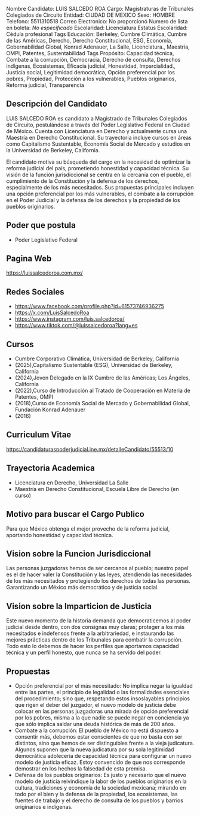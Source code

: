 Nombre Candidato: LUIS SALCEDO ROA
Cargo: Magistraturas de Tribunales Colegiados de Circuito
Entidad: CIUDAD DE MEXICO
Sexo: HOMBRE
Telefono: 5511310518
Correo Electronico: No proporcionó
Numero de lista en boleta: *No especificado*
Escolaridad: Licenciatura
Estatus Escolaridad: Cédula profesional
Tags Educación: Berkeley, Cumbre Climática, Cumbre de las Américas, Derecho, Derecho Constitucional, ESG, Economía, Gobernabilidad Global, Konrad Adenauer, La Salle, Licenciatura., Maestría, OMPI, Patentes, Sustentabilidad
Tags Propósito: Capacidad técnica, Combate a la corrupción, Democracia, Derecho de consulta, Derechos indígenas, Ecosistemas, Eficacia judicial, Honestidad, Imparcialidad., Justicia social, Legitimidad democrática, Opción preferencial por los pobres, Propiedad, Protección a los vulnerables, Pueblos originarios, Reforma judicial, Transparencia


## Descripción del Candidato 

LUIS SALCEDO ROA es candidato a Magistrado de Tribunales Colegiados de Circuito, postulándose a través del Poder Legislativo Federal en Ciudad de México. Cuenta con Licenciatura en Derecho y actualmente cursa una Maestría en Derecho Constitucional. Su trayectoria incluye cursos en áreas como Capitalismo Sustentable, Economía Social de Mercado y estudios en la Universidad de Berkeley, California.

El candidato motiva su búsqueda del cargo en la necesidad de optimizar la reforma judicial del país, prometiendo honestidad y capacidad técnica. Su visión de la función jurisdiccional se centra en la cercanía con el pueblo, el cumplimiento de la Constitución y la defensa de los derechos, especialmente de los más necesitados. Sus propuestas principales incluyen una opción preferencial por los más vulnerables, el combate a la corrupción en el Poder Judicial y la defensa de los derechos y la propiedad de los pueblos originarios.


## Poder que postula

- Poder Legislativo Federal


## Pagina Web

https://luissalcedoroa.com.mx/


## Redes Sociales

- https://www.facebook.com/profile.php?id=61573746936275
- https://x.com/LuisSalcedoRoa
- https://www.instagram.com/luis.salcedoroa/
- https://www.tiktok.com/@luissalcedoroa?lang=es


## Cursos

- Cumbre Corporativo Climática, Universidad de Berkeley, California
- (2025),Capitalismo Sustentable (ESG), Universidad de Berkeley, California
- (2024),Joven Delegado en la IX Cumbre de las Américas; Los Ángeles, California
- (2022),Curso de Introducción al Tratado de Cooperación en Materia de Patentes, OMPI
- (2018),Curso de Economía Social de Mercado y Gobernabilidad Global, Fundación Konrad Adenauer
- (2016)


## Curriculum Vitae

https://candidaturaspoderjudicial.ine.mx/detalleCandidato/55513/10


## Trayectoria Academica

- Licenciatura en Derecho, Universidad La Salle
- Maestría en Derecho Constitucional, Escuela Libre de Derecho (en curso)


## Motivo para buscar el Cargo Publico

Para que México obtenga el mejor provecho de la reforma judicial, aportando honestidad y capacidad técnica.


## Vision sobre la Funcion Jurisdiccional

Las personas juzgadoras hemos de ser cercanos al pueblo; nuestro papel es el de hacer valer la Constitución y las leyes, atendiendo las necesidades de los más necesitados y protegiendo los derechos de todas las personas. Garantizando un México más democrático y de justicia social.


## Vision sobre la Imparticion de Justicia

Este nuevo momento de la historia demanda que democraticemos al poder judicial desde dentro, con dos consignas muy claras; proteger a los más necesitados e indefensos frente a la arbitrariedad, e instaurando las mejores prácticas dentro de los Tribunales para combatir la corrupción. Todo esto lo debemos de hacer los perfiles que aportamos capacidad técnica y un perfil honesto, que nunca se ha servido del poder.


## Propuestas

- Opción preferencial por el más necesitado: No implica negar la igualdad entre las partes, el principio de legalidad o las formalidades esenciales del procedimiento; sino que, respetando estos insoslayables principios que rigen el deber del juzgador, el nuevo modelo de justicia debe colocar en las personas juzgadoras una mirada de opción preferencial por los pobres, misma a la que nadie se puede negar en conciencia ya que sólo implica saldar una deuda histórica de más de 200 años.
- Combate a la corrupción: El pueblo de México no está dispuesto a consentir más, debemos estar conscientes de que no basta con ser distintos, sino que hemos de ser distinguibles frente a la vieja judicatura. Algunos suponen que la nueva judicatura por su sola legitimidad democrática adolecería de capacidad técnica para configurar un nuevo modelo de justicia eficaz. Estoy convencido de que nos corresponde demostrar en los hechos la falsedad de esta premisa.
- Defensa de los pueblos originarios: Es justo y necesario que el nuevo modelo de justicia reivindique la labor de los pueblos originarios en la cultura, tradiciones y economía de la sociedad mexicana; mirando en todo por el bien y la defensa de la propiedad, los ecosistemas, las fuentes de trabajo y el derecho de consulta de los pueblos y barrios originarios e indígenas.

